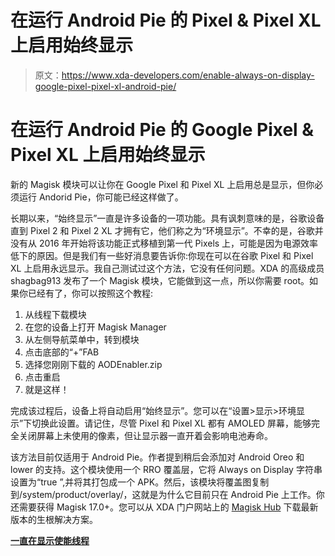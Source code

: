 # 在运行 Android Pie 的 Pixel & Pixel XL 上启用始终显示

> 原文：<https://www.xda-developers.com/enable-always-on-display-google-pixel-pixel-xl-android-pie/>

# 在运行 Android Pie 的 Google Pixel & Pixel XL 上启用始终显示

新的 Magisk 模块可以让你在 Google Pixel 和 Pixel XL 上启用总是显示，但你必须运行 Andorid Pie，你可能已经这样做了。

长期以来，“始终显示”一直是许多设备的一项功能。具有讽刺意味的是，谷歌设备直到 Pixel 2 和 Pixel 2 XL 才拥有它，他们称之为“环境显示”。不幸的是，谷歌并没有从 2016 年开始将该功能正式移植到第一代 Pixels 上，可能是因为电源效率低下的原因。但是我们有一些好消息要告诉你:你现在可以在谷歌 Pixel 和 Pixel XL 上启用永远显示。我自己测试过这个方法，它没有任何问题。XDA 的高级成员 shagbag913 发布了一个 Magisk 模块，它能做到这一点，所以你需要 root。如果你已经有了，你可以按照这个教程:

1.  从线程下载模块
2.  在您的设备上打开 Magisk Manager
3.  从左侧导航菜单中，转到模块
4.  点击底部的“+”FAB
5.  选择您刚刚下载的 AODEnabler.zip
6.  点击重启
7.  就是这样！

完成该过程后，设备上将自动启用“始终显示”。您可以在“设置>显示>环境显示”下切换此设置。请记住，尽管 Pixel 和 Pixel XL 都有 AMOLED 屏幕，能够完全关闭屏幕上未使用的像素，但让显示器一直开着会影响电池寿命。

该方法目前仅适用于 Android Pie。作者提到稍后会添加对 Android Oreo 和 lower 的支持。这个模块使用一个 RRO 覆盖层，它将 Always on Display 字符串设置为“true ”,并将其打包成一个 APK。然后，该模块将覆盖图复制到/system/product/overlay/，这就是为什么它目前只在 Android Pie 上工作。你还需要获得 Magisk 17.0+。您可以从 XDA 门户网站上的 [Magisk Hub](https://www.xda-developers.com/magisk-hub-2/) 下载最新版本的生根解决方案。

[**一直在显示使能线程**](https://forum.xda-developers.com/pixel-xl/themes/display-enabler-magisk-module-android-9-t3857025)